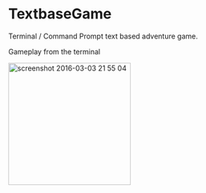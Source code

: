 # TextbaseGame
Terminal / Command Prompt text based adventure game.


Gameplay from the terminal


<img width="244" alt="screenshot 2016-03-03 21 55 04" src="https://cloud.githubusercontent.com/assets/10735526/13517638/e37e4096-e18a-11e5-9354-c18145fb4e3d.png">

